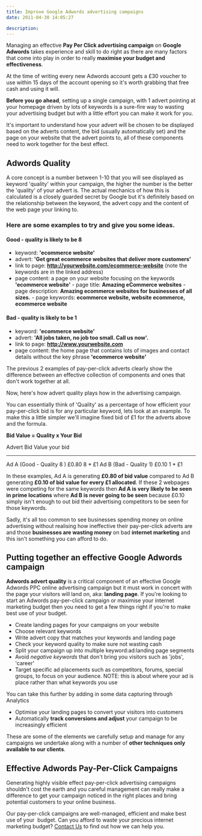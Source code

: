 ```yaml
---
title: Improve Google Adwords advertising campaigns
date: 2011-04-30 14:05:27

description:
---
```


Managing an effective **Pay Per Click advertising campaign** on **Google
Adwords** takes experience and skill to do right as there are many
factors that come into play in order to really **maximise your budget
and effectiveness**.

At the time of writing every new Adwords account gets a £30 voucher to
use within 15 days of the account opening so it's worth grabbing that
free cash and using it will.

**Before you go ahead**, setting up a single campaign, with 1 advert
pointing at your homepage driven by lots of keywords is a sure-fire way
to wasting your advertising budget but with a little effort you can make
it work for you.

It's important to understand how your advert will be chosen to be
displayed based on the adverts content, the bid (usually automatically
set) and the page on your website that the advert points to, all of
these components need to work together for the best effect.

## Adwords Quality

A core concept is a number between 1-10 that you will see displayed as
keyword 'quality' within your campaign, the higher the number is the
better the 'quality' of your advert is. The actual mechanics of how this
is calculated is a closely guarded secret by Google but it's definitely
based on the relationship between the keyword, the advert copy and the
content of the web page your linking to.

### Here are some examples to try and give you some ideas.

#### Good - quality is likely to be 8

- keyword: **'ecommerce website'**
- advert: **'Get great ecommerce websites that deliver more
  customers'**
- link to
  page: **http://yourwebsite.com/ecommerce-website** (note the
  keywords are in the linked address)
- page
  content: a page on your website focusing on the keywords
  **'ecommerce website'** - page
  title: **Amazing eCommerce websites** - page
  description: **Amazing ecommerce websites for businesses of
  all sizes.** - page
  keywords: **ecommerce website, website ecommerce, ecommerce
  website**

#### Bad - quality is likely to be 1

- keyword: **'ecommerce website'**
- advert: **'All jobs taken, no job too small. Call us now'.**
- link to
  page: **http://www.yourwebsite.com**
- page
  content: the home page that contains lots of images and contact
  details without the key phrase **'ecommerce website'**

The previous 2 examples of pay-per-click adverts clearly show the
difference between an effective collection of components and ones that
don't work together at all.

Now, here's how advert quality plays how in the advertising campaign.

You can essentially think of 'Quality' as a percentage of how efficient
your pay-per-click bid is for any particular keyword, lets look at an
example. To make this a little simpler we'll imagine fixed bid of £1 for
the adverts above and the formula.

**Bid Value = Quality x Your Bid**

Advert Bid Value your bid

---

Ad A (Good - Quality 8 ) £0.80 8 \* £1
Ad B (Bad - Quality 1) £0.10 1 \* £1

In these examples, Ad A is generating **£0.80 of bid value** compared to
Ad B generating **£0.10 of bid value for every £1 allocated**. If these
2 webpages were competing for the same keywords then **Ad A is very
likely to be seen in prime locations** where **Ad B is never going to be
seen** because £0.10 simply isn't enough to out bid their advertising
competitors to be seen for those keywords.

Sadly, it's all too common to see businesses spending money on online
advertising without realising how ineffective their pay-per-click
adverts are and those **businesses are wasting money** on bad **internet
marketing** and this isn't something you can afford to do.

## Putting together an effective Google Adwords campaign

**Adwords advert quality** is a critical component of an effective
Google Adwords PPC online advertising campaign but it must work in
concert with the page your visitors will land on,
aka: **landing page**. If you're looking to start an Adwords pay-per-click campaign or maximise your internet marketing budget then you need to get a few things right if you're to make best use of your budget.

- Create landing pages for your campaigns on your website
- Choose relevant keywords
- Write advert copy that matches your keywords and landing page
- Check your keyword quality to make sure not wasting cash
- Split your campaign up into multiple keyword:ad:landing page
  segments
- Avoid _negative keywords_ that don't bring you visitors such as
  'jobs', 'career'
- Target specific ad placements such as competitors, forums, special
  groups, to focus on your audience.
  NOTE: this is about where your ad
  is place rather than what keywords you use

You can take this further by adding in some data capturing through
Analytics

- Optimise your landing pages to convert your visitors into customers
- Automatically **track conversions and adjust** your campaign to be
  increasingly efficient

These are some of the elements we carefully setup and manage for any
campaigns we undertake along with a number of **other techniques only
available to our clients**.

## Effective Adwords Pay-Per-Click Campaigns

Generating highly visible effect pay-per-click advertising campaigns
shouldn't cost the earth and you careful management can really make a
difference to get your campaign noticed in the right places and bring
potential customers to your online business.

Our pay-per-click campaigns are well-managed, efficient and make best
use of your  budget. Can you afford to waste your precious internet
marketing budget? [Contact Us](/contact) to find out how we can help
you.
